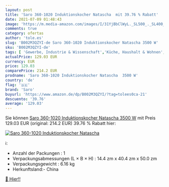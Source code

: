 ```yaml
---
layout: post
title: 'Saro 360-1020 Induktionskocher Natascha  mit 39.76 % Rabatt'
date: 2021-07-09 01:48:43
image: 'https://m.media-amazon.com/images/I/31YjBbClWyL._SL500_._SL400_.jpg'
comments: true
category: ofertas
author: 'tole.es'
slug: 'B002M3QZYI-de Saro 360-1020 Induktionskocher Natascha 3500 W'
sku: 'B002M3QZYI-de'
tags: [ 'Gewerbe, Industrie & Wissenschaft','Küche, Haushalt & Wohnen','saro', ]
actualPrice: 129.03 EUR
currency: EUR
price: 129.03
comparePrice: 214.2 EUR
prodname: 'Saro 360-1020 Induktionskocher Natascha  3500 W'
country: 'de'
flag: '🇩🇪'
brand: 'Saro'
buyurl: 'https://www.amazon.de/dp/B002M3QZYI/?tag=tolees0ca-21'
descuento: '39.76'
average: '129.03'
---
```


Sie können [Saro 360-1020 Induktionskocher Natascha  3500 W](https://www.amazon.de/dp/B002M3QZYI/?tag=tolees0ca-21) mit Preis 129.03 EUR (original: 214.2 EUR) 39.76 % Rabatt hier:

[![Saro 360-1020 Induktionskocher Natascha ](https://m.media-amazon.com/images/I/31YjBbClWyL._SL500_._SL400_.jpg)](https://www.amazon.de/dp/B002M3QZYI/?tag=tolees0ca-21)

ℹ️:

- Anzahl der Packungen : 1
- Verpackungsabmessungen (L × B × H) : 14.4 zm x 40.4 zm x 50.0 zm
- Verpackungsgewicht : 6.16 kg
- Herkunftsland:- China

[🛒 Hier!!](https://www.amazon.de/dp/B002M3QZYI/?tag=tolees0ca-21)
